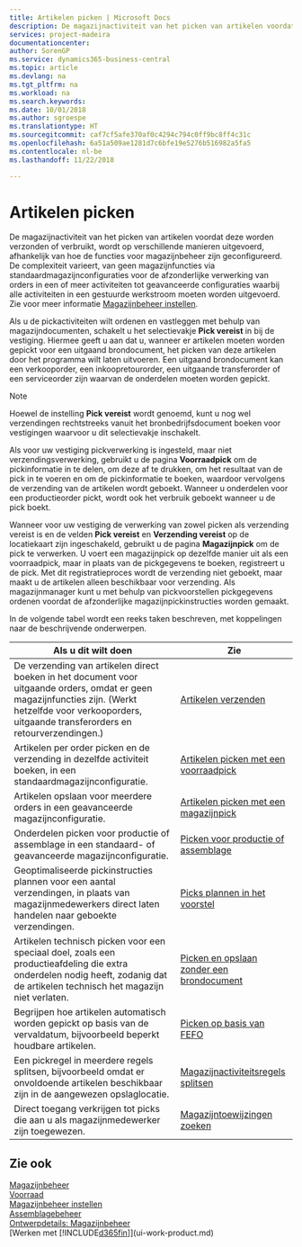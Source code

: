 ```yaml
---
title: Artikelen picken | Microsoft Docs
description: De magazijnactiviteit van het picken van artikelen voordat deze worden verzonden of verbruikt, wordt op verschillende manieren uitgevoerd, afhankelijk van hoe de functies voor magazijnbeheer zijn geconfigureerd. De complexiteit van de [instelling](../configure-warehouse-processes.md) varieert, van geen magazijnfuncties via standaardmagazijnconfiguraties voor de afzonderlijke verwerking van orders in een of meer activiteiten tot geavanceerde configuraties waarbij alle activiteiten in een gestuurde werkstroom moeten worden uitgevoerd.
services: project-madeira
documentationcenter: 
author: SorenGP
ms.service: dynamics365-business-central
ms.topic: article
ms.devlang: na
ms.tgt_pltfrm: na
ms.workload: na
ms.search.keywords: 
ms.date: 10/01/2018
ms.author: sgroespe
ms.translationtype: HT
ms.sourcegitcommit: caf7cf5afe370af0c4294c794c0ff9bc8ff4c31c
ms.openlocfilehash: 6a51a509ae1281d7c6bfe19e5276b516982a5fa5
ms.contentlocale: nl-be
ms.lasthandoff: 11/22/2018

---
```

# <a name="pick-items"></a>Artikelen picken
De magazijnactiviteit van het picken van artikelen voordat deze worden verzonden of verbruikt, wordt op verschillende manieren uitgevoerd, afhankelijk van hoe de functies voor magazijnbeheer zijn geconfigureerd. De complexiteit varieert, van geen magazijnfuncties via standaardmagazijnconfiguraties voor de afzonderlijke verwerking van orders in een of meer activiteiten tot geavanceerde configuraties waarbij alle activiteiten in een gestuurde werkstroom moeten worden uitgevoerd. Zie voor meer informatie [Magazijnbeheer instellen](warehouse-setup-warehouse.md).

Als u de pickactiviteiten wilt ordenen en vastleggen met behulp van magazijndocumenten, schakelt u het selectievakje **Pick vereist** in bij de vestiging. Hiermee geeft u aan dat u, wanneer er artikelen moeten worden gepickt voor een uitgaand brondocument, het picken van deze artikelen door het programma wilt laten uitvoeren. Een uitgaand brondocument kan een verkooporder, een inkoopretourorder, een uitgaande transferorder of een serviceorder zijn waarvan de onderdelen moeten worden gepickt.

> [!NOTE]
> Hoewel de instelling **Pick vereist** wordt genoemd, kunt u nog wel verzendingen rechtstreeks vanuit het bronbedrijfsdocument boeken voor vestigingen waarvoor u dit selectievakje inschakelt.

Als voor uw vestiging pickverwerking is ingesteld, maar niet verzendingsverwerking, gebruikt u de pagina **Voorraadpick** om de pickinformatie in te delen, om deze af te drukken, om het resultaat van de pick in te voeren en om de pickinformatie te boeken, waardoor vervolgens de verzending van de artikelen wordt geboekt. Wanneer u onderdelen voor een productieorder pickt, wordt ook het verbruik geboekt wanneer u de pick boekt.

Wanneer voor uw vestiging de verwerking van zowel picken als verzending vereist is en de velden **Pick vereist** en **Verzending vereist** op de locatiekaart zijn ingeschakeld, gebruikt u de pagina **Magazijnpick** om de pick te verwerken. U voert een magazijnpick op dezelfde manier uit als een voorraadpick, maar in plaats van de pickgegevens te boeken, registreert u de pick. Met dit registratieproces wordt de verzending niet geboekt, maar maakt u de artikelen alleen beschikbaar voor verzending. Als magazijnmanager kunt u met behulp van pickvoorstellen pickgegevens ordenen voordat de afzonderlijke magazijnpickinstructies worden gemaakt.

In de volgende tabel wordt een reeks taken beschreven, met koppelingen naar de beschrijvende onderwerpen.   

|**Als u dit wilt doen**|**Zie**|
|------------|-------------|  
|De verzending van artikelen direct boeken in het document voor uitgaande orders, omdat er geen magazijnfuncties zijn. (Werkt hetzelfde voor verkooporders, uitgaande transferorders en retourverzendingen.)|[Artikelen verzenden](warehouse-how-ship-items.md)|  
|Artikelen per order picken en de verzending in dezelfde activiteit boeken, in een standaardmagazijnconfiguratie.|[Artikelen picken met een voorraadpick](warehouse-how-to-pick-items-with-inventory-picks.md)|
|Artikelen opslaan voor meerdere orders in een geavanceerde magazijnconfiguratie.|[Artikelen picken met een magazijnpick](warehouse-how-to-pick-items-for-warehouse-shipment.md)|  
|Onderdelen picken voor productie of assemblage in een standaard- of geavanceerde magazijnconfiguratie.|[Picken voor productie of assemblage](warehouse-how-to-pick-for-production.md)|  
|Geoptimaliseerde pickinstructies plannen voor een aantal verzendingen, in plaats van magazijnmedewerkers direct laten handelen naar geboekte verzendingen.|[Picks plannen in het voorstel](warehouse-how-to-plan-picks-in-worksheets.md)|  
|Artikelen technisch picken voor een speciaal doel, zoals een productieafdeling die extra onderdelen nodig heeft, zodanig dat de artikelen technisch het magazijn niet verlaten.|[Picken en opslaan zonder een brondocument](warehouse-how-to-create-put-aways-from-internal-put-aways.md)|
|Begrijpen hoe artikelen automatisch worden gepickt op basis van de vervaldatum, bijvoorbeeld beperkt houdbare artikelen.|[Picken op basis van FEFO](warehouse-picking-by-fefo.md)|
|Een pickregel in meerdere regels splitsen, bijvoorbeeld omdat er onvoldoende artikelen beschikbaar zijn in de aangewezen opslaglocatie.|[Magazijnactiviteitsregels splitsen](warehouse-how-to-split-warehouse-activity-lines.md)|
|Direct toegang verkrijgen tot picks die aan u als magazijnmedewerker zijn toegewezen.|[Magazijntoewijzingen zoeken](warehouse-how-to-find-your-warehouse-assignments.md)|  

## <a name="see-also"></a>Zie ook  
[Magazijnbeheer](warehouse-manage-warehouse.md)  
[Voorraad](inventory-manage-inventory.md)  
[Magazijnbeheer instellen](warehouse-setup-warehouse.md)     
[Assemblagebeheer](assembly-assemble-items.md)    
[Ontwerpdetails: Magazijnbeheer](design-details-warehouse-management.md)  
[Werken met [!INCLUDE[d365fin](includes/d365fin_md.md)]](ui-work-product.md)


